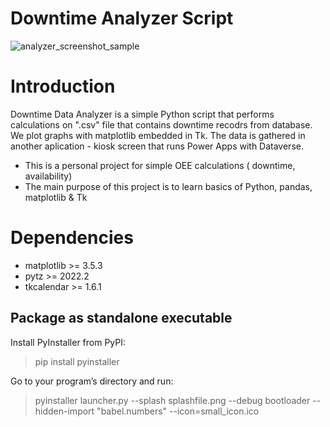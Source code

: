 # Downtime Analyzer Script
![analyzer_screenshot_sample](https://user-images.githubusercontent.com/32603299/201578724-ca0445c4-f32d-4e1d-8ea4-2cd745f421d3.PNG)
# Introduction
Downtime Data Analyzer is a simple Python script that performs calculations on ".csv" file that contains downtime recodrs from database. We plot graphs with matplotlib embedded in Tk. The data is gathered in another aplication - kiosk screen that runs Power Apps with Dataverse.
- This is a personal project for simple OEE calculations ( downtime, availability)
- The main purpose of this project is to learn basics of Python, pandas, matplotlib & Tk 

# Dependencies
- matplotlib >= 3.5.3
- pytz >= 2022.2
- tkcalendar >= 1.6.1
## Package as standalone executable
Install PyInstaller from PyPI:

>pip install pyinstaller

Go to your program’s directory and run:

>pyinstaller launcher.py --splash splashfile.png --debug bootloader --hidden-import "babel.numbers" --icon=small_icon.ico

